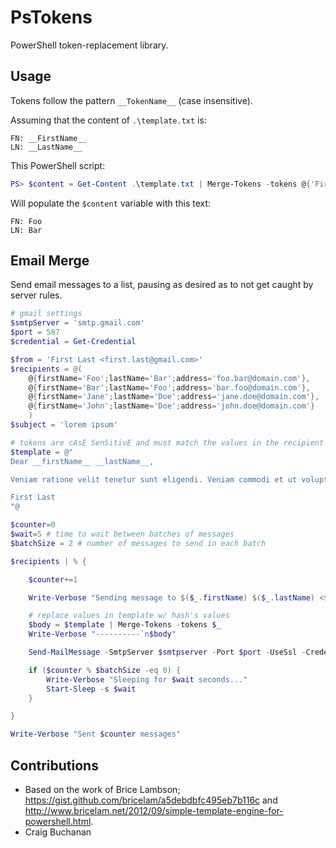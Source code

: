 # PsTokens
PowerShell token-replacement library.

## Usage

Tokens follow the pattern `__TokenName__` (case insensitive).

Assuming that the content of `.\template.txt` is:

```
FN: __FirstName__
LN: __LastName__
```

This PowerShell script:

```powershell
PS> $content = Get-Content .\template.txt | Merge-Tokens -tokens @{'FirstName' = 'foo'; 'LastName' = 'bar'}
```

Will populate the `$content` variable with this text:

```
FN: Foo
LN: Bar
```

## Email Merge

Send email messages to a list, pausing as desired as to not get caught by server rules.

```powershell
# gmail settings
$smtpServer = 'smtp.gmail.com'
$port = 587
$credential = Get-Credential

$from = 'First Last <first.last@gmail.com>'
$recipients = @(
    @{firstName='Foo';lastName='Bar';address='foo.bar@domain.com'},
    @{firstName='Bar';lastName='Foo';address='bar.foo@domain.com'},
    @{firstName='Jane';lastName='Doe';address='jane.doe@domain.com'},
    @{firstName='John';lastName='Doe';address='john.doe@domain.com'}
    )
$subject = 'lorem ipsum'

# tokens are cAsE SenSitivE and must match the values in the recipient list
$template = @"
Dear __firstName__ __lastName__,

Veniam ratione velit tenetur sunt eligendi. Veniam commodi et ut voluptates sint nulla eos. Sint ut sunt nisi occaecati tempore non. Minima cupiditate quis quia incidunt dolore distinctio qui.

First Last
"@

$counter=0
$wait=5 # time to wait between batches of messages
$batchSize = 2 # number of messages to send in each batch

$recipients | % {

    $counter+=1

    Write-Verbose "Sending message to $($_.firstName) $($_.lastName) <$($_.address)>"

    # replace values in template w/ hash's values
    $body = $template | Merge-Tokens -tokens $_
    Write-Verbose "----------`n$body"

    Send-MailMessage -SmtpServer $smtpserver -Port $port -UseSsl -Credential $credential -From $from -To $_.address -Subject $subject -Body $body 

    if ($counter % $batchSize -eq 0) {
        Write-Verbose "Sleeping for $wait seconds..."
        Start-Sleep -s $wait
    }

}

Write-Verbose "Sent $counter messages"
```

## Contributions
* Based on the work of Brice Lambson; https://gist.github.com/bricelam/a5debdbfc495eb7b116c and http://www.bricelam.net/2012/09/simple-template-engine-for-powershell.html.
* Craig Buchanan
